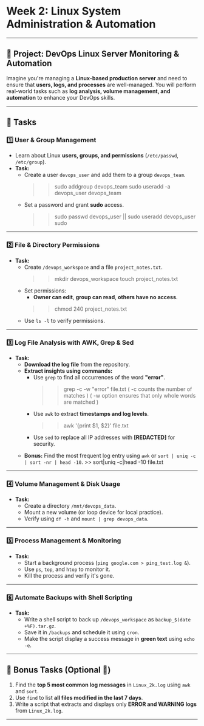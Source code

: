 # Week 2: Linux System Administration & Automation

---

## 🚀 Project: DevOps Linux Server Monitoring & Automation
Imagine you're managing a **Linux-based production server** and need to ensure that **users, logs, and processes** are well-managed. You will perform real-world tasks such as **log analysis, volume management, and automation** to enhance your DevOps skills.

---

## 📌 Tasks

### **1️⃣ User & Group Management**
- Learn about Linux **users, groups, and permissions** (`/etc/passwd`, `/etc/group`).
- **Task:**  
  - Create a user `devops_user` and add them to a group `devops_team`.
    >> sudo addgroup devops_team
    >> sudo useradd -a devops_user devops_team  
  - Set a password and grant **sudo** access.
    >> sudo passwd devops_user || sudo useradd devops_user sudo   

---

### **2️⃣ File & Directory Permissions**
- **Task:**  
  - Create `/devops_workspace` and a file `project_notes.txt`.
    >> mkdir devops_workspace
    >> touch project_notes.txt
  - Set permissions:
    - **Owner can edit**, **group can read**, **others have no access**.
    >> chmod 240 project_notes.txt
  - Use `ls -l` to verify permissions.

---

### **3️⃣ Log File Analysis with AWK, Grep & Sed**

- **Task:**  
  - **Download the log file** from the repository.
  - **Extract insights using commands:**
    - Use `grep` to find all occurrences of the word **"error"**.
      >>  grep -c -w "error" file.txt ( -c counts the number of matches ) ( -w option ensures that only whole words are matched ) 
    - Use `awk` to extract **timestamps and log levels**.
      >> awk '{print $1, $2}' file.txt
    - Use `sed` to replace all IP addresses with **[REDACTED]** for security.
      >> 
  - **Bonus:** Find the most frequent log entry using `awk` or `sort | uniq -c | sort -nr | head -10`.
          >> sort|uniq -c|head -10 file.txt

---

### **4️⃣ Volume Management & Disk Usage**
- **Task:**  
  - Create a directory `/mnt/devops_data`.
  - Mount a new volume (or loop device for local practice).
  - Verify using `df -h` and `mount | grep devops_data`.

---

### **5️⃣ Process Management & Monitoring**
- **Task:**  
  - Start a background process (`ping google.com > ping_test.log &`).
  - Use `ps`, `top`, and `htop` to monitor it.
  - Kill the process and verify it's gone.

---

### **6️⃣ Automate Backups with Shell Scripting**
- **Task:**  
  - Write a shell script to back up `/devops_workspace` as `backup_$(date +%F).tar.gz`.
  - Save it in `/backups` and schedule it using `cron`.
  - Make the script display a success message in **green text** using `echo -e`.

---

## 🎯 Bonus Tasks (Optional 🚀)
1. Find the **top 5 most common log messages** in `Linux_2k.log` using `awk` and `sort`.
2. Use `find` to list **all files modified in the last 7 days**.
3. Write a script that extracts and displays only **ERROR and WARNING logs** from `Linux_2k.log`.

---
